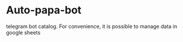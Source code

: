 # Auto-papa-bot
telegram bot catalog. For convenience, it is possible to manage data in google sheets
